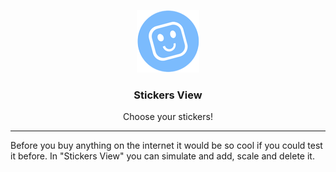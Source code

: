 <p align="center">
    <img alt="Logo da da Univ. Católica de Santa Catarina" src="assets/favicon.png" height="100" width="100" />
    <h3 align="center">
        Stickers View
    </h3>
    <p align="center">
        Choose your stickers!
    </p>
</p>

---

Before you buy anything on the internet it would be so cool if you could test it before. In "Stickers View" you can simulate and add, scale and delete it.
